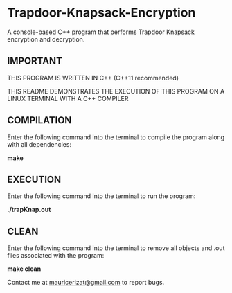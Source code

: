 # Trapdoor-Knapsack-Encryption
A console-based C++ program that performs Trapdoor Knapsack encryption and decryption.

## IMPORTANT

THIS PROGRAM IS WRITTEN IN C++ (C++11 recommended)

THIS README DEMONSTRATES THE EXECUTION OF THIS PROGRAM ON A LINUX TERMINAL WITH A C++ COMPILER

## COMPILATION

Enter the following command into the terminal to compile the program along with all dependencies:

**make**

## EXECUTION 

Enter the following command into the terminal to run the program:

**./trapKnap.out**

## CLEAN 

Enter the following command into the terminal to remove all objects and .out files associated with the program:

**make clean**

Contact me at mauricerizat@gmail.com to report bugs.
